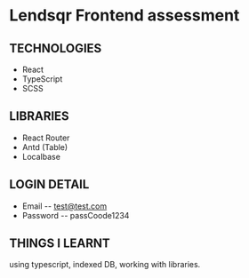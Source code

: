 # Lendsqr Frontend assessment

## TECHNOLOGIES 

- React
- TypeScript
- SCSS
## LIBRARIES 
- React Router 
- Antd (Table) 
- Localbase

## LOGIN DETAIL 
- Email -- test@test.com
- Password -- passCoode1234 

## THINGS I LEARNT 
using typescript, indexed DB, working with libraries.

